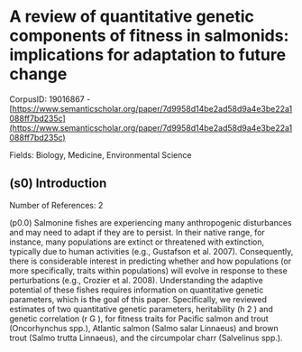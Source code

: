 # A review of quantitative genetic components of fitness in salmonids: implications for adaptation to future change

CorpusID: 19016867 - [https://www.semanticscholar.org/paper/7d9958d14be2ad58d9a4e3be22a1088ff7bd235c](https://www.semanticscholar.org/paper/7d9958d14be2ad58d9a4e3be22a1088ff7bd235c)

Fields: Biology, Medicine, Environmental Science

## (s0) Introduction
Number of References: 2

(p0.0) Salmonine fishes are experiencing many anthropogenic disturbances and may need to adapt if they are to persist. In their native range, for instance, many populations are extinct or threatened with extinction, typically due to human activities (e.g., Gustafson et al. 2007). Consequently, there is considerable interest in predicting whether and how populations (or more specifically, traits within populations) will evolve in response to these perturbations (e.g., Crozier et al. 2008). Understanding the adaptive potential of these fishes requires information on quantitative genetic parameters, which is the goal of this paper. Specifically, we reviewed estimates of two quantitative genetic parameters, heritability (h 2 ) and genetic correlation (r G ), for fitness traits for Pacific salmon and trout (Oncorhynchus spp.), Atlantic salmon (Salmo salar Linnaeus) and brown trout (Salmo trutta Linnaeus), and the circumpolar charr (Salvelinus spp.).
